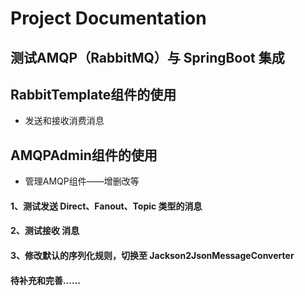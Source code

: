 # Project Documentation

## 测试AMQP（RabbitMQ）与 SpringBoot 集成
## RabbitTemplate组件的使用
* 发送和接收消费消息
## AMQPAdmin组件的使用
* 管理AMQP组件——增删改等

#### 1、测试发送 Direct、Fanout、Topic 类型的消息
#### 2、测试接收 消息
#### 3、修改默认的序列化规则，切换至 Jackson2JsonMessageConverter
#### 待补充和完善……

